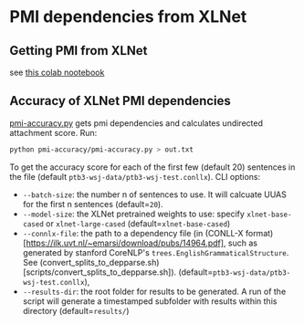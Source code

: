 # PMI dependencies from XLNet
## Getting PMI from XLNet 
see [this colab nootebook](https://colab.research.google.com/drive/1kJdXQpXhNbTqqdLatH_qfJCeuRD_9ggW#scrollTo=vCfdPAT2QNXd)

## Accuracy of XLNet PMI dependencies
[pmi-accuracy.py](pmi-accuracy/pmi-accuracy.py) gets pmi dependencies and calculates undirected attachment score. Run:
```bash
python pmi-accuracy/pmi-accuracy.py > out.txt
```
To get the accuracy score for each of the first few (default 20) sentences in the file (default `ptb3-wsj-data/ptb3-wsj-test.conllx`).  CLI options:

- `--batch-size`: the number n of sentences to use. It will calcuate UUAS for the first n sentences (default=`20`).
- `--model-size`: the XLNet pretrained weights to use: specify `xlnet-base-cased` or `xlnet-large-cased` (default=`xlnet-base-cased`)
- `--connlx-file`: the path to a dependency file (in (CONLL-X format)[https://ilk.uvt.nl/~emarsi/download/pubs/14964.pdf], such as generated by stanford CoreNLP's `trees.EnglishGrammaticalStructure`. See (convert_splits_to_depparse.sh)[scripts/convert_splits_to_depparse.sh]). (default=`ptb3-wsj-data/ptb3-wsj-test.conllx`),
- `--results-dir`: the root folder for results to be generated. A run of the script will generate a timestamped subfolder with results within this directory (default=`results/`)